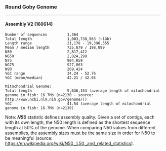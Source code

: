 ### Round Goby Genome
___

#### Assembly V2 (160614)

```
Number of sequences         1,364        
Total length                1,003,738,563 (~1Gb)
Length range                21,178 - 19,396,355
Mean / median length        735,879 / 198,099
N50                         2,817,412
NG50                        2,824,298
N75                         904,059
NG75                        927,863
N90                         269,424
%GC range                   34.24 - 52.76
%GC (mean/median)           42.21 / 42.05      
```

```
Mitochondrial Genome:
Total length                9,636,153 (average length of mitochondrial genome in fish: 16.7Mb (n=2130 - source: http://www.ncbi.nlm.nih.gov/genome/))
%GC                         41.54 (average length of mitochondrial genome in fish: 16.7Mb (n=2130)
```



Note:
***N50*** statistic defines assembly quality. Given a set of contigs, each with its own length, the N50 length is defined as the shortest sequence length at 50% of the genome. When comparing N50 values from different assemblies, the assembly sizes must be the same size in order for N50 to be meaningful (source: https://en.wikipedia.org/wiki/N50,_L50,_and_related_statistics).
